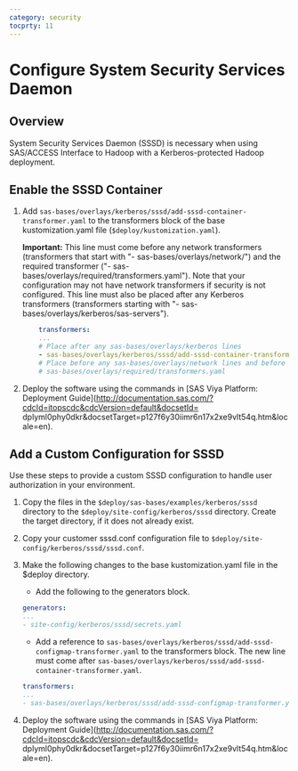 ```yaml
---
category: security
tocprty: 11
---
```


# Configure System Security Services Daemon

## Overview

System Security Services Daemon (SSSD) is necessary when using SAS/ACCESS
Interface to Hadoop with a Kerberos-protected Hadoop deployment.

## Enable the SSSD Container

1. Add `sas-bases/overlays/kerberos/sssd/add-sssd-container-transformer.yaml` to
the transformers block of the base kustomization.yaml file
(`$deploy/kustomization.yaml`).

    **Important:** This line must come before any network transformers
(transformers that start with "- sas-bases/overlays/network/") and the required
transformer ("- sas-bases/overlays/required/transformers.yaml"). Note that your
configuration may not have network transformers if security is not configured.
This line must also be placed after any Kerberos transformers (transformers
starting with "- sas-bases/overlays/kerberos/sas-servers").

    ```yaml
        transformers:
        ...
        # Place after any sas-bases/overlays/kerberos lines
        - sas-bases/overlays/kerberos/sssd/add-sssd-container-transformer.yaml
        # Place before any sas-bases/overlays/network lines and before
        # sas-bases/overlays/required/transformers.yaml
    ```

2. Deploy the software using the commands in
[SAS Viya Platform: Deployment
Guide](http://documentation.sas.com/?cdcId=itopscdc&cdcVersion=default&docsetId=
dplyml0phy0dkr&docsetTarget=p127f6y30iimr6n17x2xe9vlt54q.htm&locale=en).

## Add a Custom Configuration for SSSD

Use these steps to provide a custom SSSD configuration to handle user
authorization in your environment.

1. Copy the files in the `$deploy/sas-bases/examples/kerberos/sssd`
directory to the `$deploy/site-config/kerberos/sssd` directory. Create
the target directory, if it does not already exist.

2. Copy your customer sssd.conf configuration file to
`$deploy/site-config/kerberos/sssd/sssd.conf`.

3. Make the following changes to the base kustomization.yaml file in the $deploy
directory.

    - Add the following to the generators block.

    ```yaml
    generators:
    ...
    - site-config/kerberos/sssd/secrets.yaml
    ```
    - Add a reference to `sas-bases/overlays/kerberos/sssd/add-sssd-configmap-transformer.yaml`
    to the transformers block. The new line must come
after  `sas-bases/overlays/kerberos/sssd/add-sssd-container-transformer.yaml`.

    ```yaml
    transformers:
    ...
    - sas-bases/overlays/kerberos/sssd/add-sssd-configmap-transformer.yaml
    ```

4. Deploy the software using the commands in
[SAS Viya Platform: Deployment
Guide](http://documentation.sas.com/?cdcId=itopscdc&cdcVersion=default&docsetId=
dplyml0phy0dkr&docsetTarget=p127f6y30iimr6n17x2xe9vlt54q.htm&locale=en).

